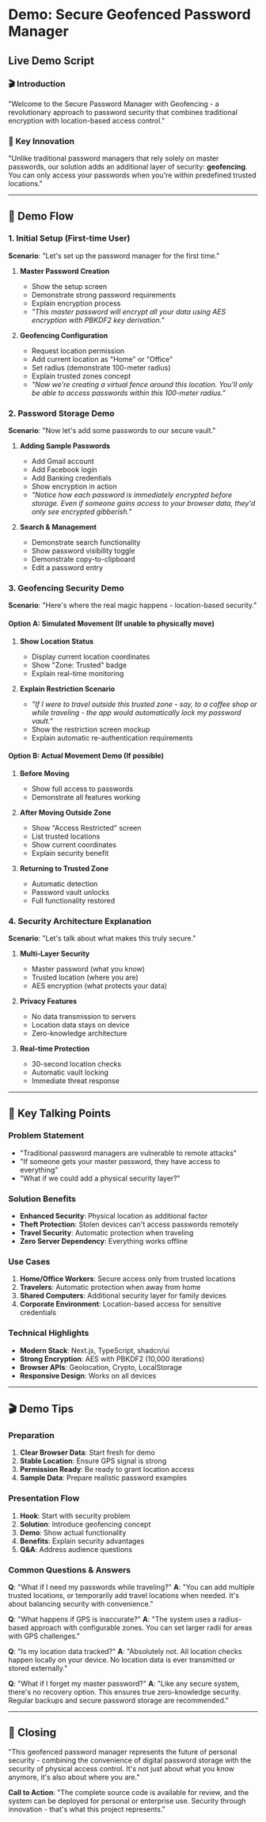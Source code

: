 # Demo: Secure Geofenced Password Manager

## Live Demo Script

### 🎬 Introduction
"Welcome to the Secure Password Manager with Geofencing - a revolutionary approach to password security that combines traditional encryption with location-based access control."

### 🎯 Key Innovation
"Unlike traditional password managers that rely solely on master passwords, our solution adds an additional layer of security: **geofencing**. You can only access your passwords when you're within predefined trusted locations."

---

## 🚀 Demo Flow

### 1. Initial Setup (First-time User)

**Scenario**: "Let's set up the password manager for the first time."

1. **Master Password Creation**
   - Show the setup screen
   - Demonstrate strong password requirements
   - Explain encryption process
   - *"This master password will encrypt all your data using AES encryption with PBKDF2 key derivation."*

2. **Geofencing Configuration**
   - Request location permission
   - Add current location as "Home" or "Office"
   - Set radius (demonstrate 100-meter radius)
   - Explain trusted zones concept
   - *"Now we're creating a virtual fence around this location. You'll only be able to access passwords within this 100-meter radius."*

### 2. Password Storage Demo

**Scenario**: "Now let's add some passwords to our secure vault."

1. **Adding Sample Passwords**
   - Add Gmail account
   - Add Facebook login  
   - Add Banking credentials
   - Show encryption in action
   - *"Notice how each password is immediately encrypted before storage. Even if someone gains access to your browser data, they'd only see encrypted gibberish."*

2. **Search & Management**
   - Demonstrate search functionality
   - Show password visibility toggle
   - Demonstrate copy-to-clipboard
   - Edit a password entry

### 3. Geofencing Security Demo

**Scenario**: "Here's where the real magic happens - location-based security."

#### Option A: Simulated Movement (If unable to physically move)
1. **Show Location Status**
   - Display current location coordinates
   - Show "Zone: Trusted" badge
   - Explain real-time monitoring

2. **Explain Restriction Scenario**
   - *"If I were to travel outside this trusted zone - say, to a coffee shop or while traveling - the app would automatically lock my password vault."*
   - Show the restriction screen mockup
   - Explain automatic re-authentication requirements

#### Option B: Actual Movement Demo (If possible)
1. **Before Moving**
   - Show full access to passwords
   - Demonstrate all features working

2. **After Moving Outside Zone**
   - Show "Access Restricted" screen
   - List trusted locations
   - Show current coordinates
   - Explain security benefit

3. **Returning to Trusted Zone**
   - Automatic detection
   - Password vault unlocks
   - Full functionality restored

### 4. Security Architecture Explanation

**Scenario**: "Let's talk about what makes this truly secure."

1. **Multi-Layer Security**
   - Master password (what you know)
   - Trusted location (where you are)
   - AES encryption (what protects your data)

2. **Privacy Features**
   - No data transmission to servers
   - Location data stays on device
   - Zero-knowledge architecture

3. **Real-time Protection**
   - 30-second location checks
   - Automatic vault locking
   - Immediate threat response

---

## 🎯 Key Talking Points

### Problem Statement
- "Traditional password managers are vulnerable to remote attacks"
- "If someone gets your master password, they have access to everything"
- "What if we could add a physical security layer?"

### Solution Benefits
- **Enhanced Security**: Physical location as additional factor
- **Theft Protection**: Stolen devices can't access passwords remotely
- **Travel Security**: Automatic protection when traveling
- **Zero Server Dependency**: Everything works offline

### Use Cases
1. **Home/Office Workers**: Secure access only from trusted locations
2. **Travelers**: Automatic protection when away from home
3. **Shared Computers**: Additional security layer for family devices
4. **Corporate Environment**: Location-based access for sensitive credentials

### Technical Highlights
- **Modern Stack**: Next.js, TypeScript, shadcn/ui
- **Strong Encryption**: AES with PBKDF2 (10,000 iterations)
- **Browser APIs**: Geolocation, Crypto, LocalStorage
- **Responsive Design**: Works on all devices

---

## 🎬 Demo Tips

### Preparation
1. **Clear Browser Data**: Start fresh for demo
2. **Stable Location**: Ensure GPS signal is strong
3. **Permission Ready**: Be ready to grant location access
4. **Sample Data**: Prepare realistic password examples

### Presentation Flow
1. **Hook**: Start with security problem
2. **Solution**: Introduce geofencing concept
3. **Demo**: Show actual functionality
4. **Benefits**: Explain security advantages
5. **Q&A**: Address audience questions

### Common Questions & Answers

**Q**: "What if I need my passwords while traveling?"
**A**: "You can add multiple trusted locations, or temporarily add travel locations when needed. It's about balancing security with convenience."

**Q**: "What happens if GPS is inaccurate?"
**A**: "The system uses a radius-based approach with configurable zones. You can set larger radii for areas with GPS challenges."

**Q**: "Is my location data tracked?"
**A**: "Absolutely not. All location checks happen locally on your device. No location data is ever transmitted or stored externally."

**Q**: "What if I forget my master password?"
**A**: "Like any secure system, there's no recovery option. This ensures true zero-knowledge security. Regular backups and secure password storage are recommended."

---

## 🎯 Closing

"This geofenced password manager represents the future of personal security - combining the convenience of digital password storage with the security of physical access control. It's not just about what you know anymore, it's also about where you are."

**Call to Action**: "The complete source code is available for review, and the system can be deployed for personal or enterprise use. Security through innovation - that's what this project represents."
